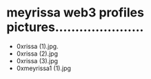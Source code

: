 # meyrissa web3 profiles pictures......................
- 0xrissa (1).jpg.
- 0xrissa (2).jpg
- 0xrissa (3).jpg
- 0xmeyrissa1 (1).jpg
